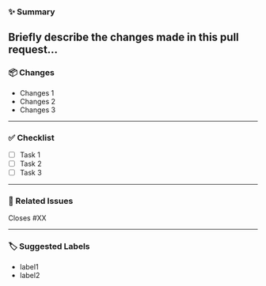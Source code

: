 ### ✨ Summary

Briefly describe the changes made in this pull request...
---

### 📦 Changes

- Changes 1
- Changes 2
- Changes 3
---

### ✅ Checklist

- [ ] Task 1
- [ ] Task 2
- [ ] Task 3
---

### 🔗 Related Issues

Closes #XX

---

### 🏷 Suggested Labels

- label1
- label2